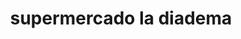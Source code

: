 ---
title: "supermercado la diadema"
url: /puerto-la-cruz/supermercado-la-diadema/
shop: comodidad
---
